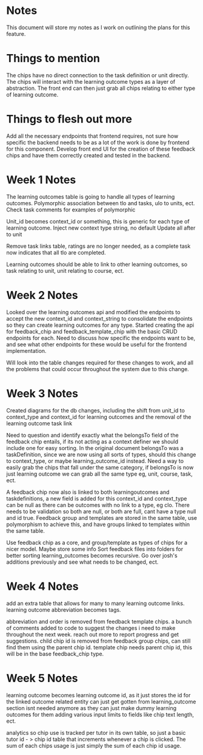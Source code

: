# Notes

This document will store my notes as I work on outlining the plans for this feature.

# Things to mention
The chips have no direct connection to the task definition or unit directly. The chips will interact with the learning outcome types as a layer of abstraction. The front end can then just grab all chips relating to either type of learning outcome.

# Things to flesh out more
Add all the necessary endpoints that frontend requires, not sure how specific the backend needs to be as a lot of the work is done by frontend for this component.
Develop front end UI for the creation of these feedback chips and have them correctly created and tested in the backend.

# Week 1 Notes

The learning outcomes table is going to handle all types of learning outcomes.
Polymorphic association between tlo and tasks, ulo to units, ect.
Check task comments for examples of polymorphic

Unit_id becomes context_id or something, this is generic for each type of learning outcome.
Inject new context type string, no default
Update all after to unit

Remove task links table, ratings are no longer needed, as a complete task now indicates that all tlo are completed.

Learning outcomes should be able to link to other learning outcomes, so task relating to unit, unit relating to course, ect.

# Week 2 Notes

Looked over the learning outcomes api and modified the endpoints to accept the new context_id and context_string to consolidate the endpoints so they can create learning outcomes for any type.
Started creating the api for feedback_chip and feedback_template_chip with the basic CRUD endpoints for each.
Need to discuss how specific the endpoints want to be, and see what other endpoints for these would be useful for the frontend implementation.

Will look into the table changes required for these changes to work, and all the problems that could occur throughout the system due to this change.

# Week 3 Notes

Created diagrams for the db changes, including the shift from unit_id to context_type and context_id for learning outcomes and the removal of the learning outcome task link

Need to question and identify exactly what the belongsTo field of the feedback chip entails, if its not acting as a context definer we should include one for easy sorting.
In the original document belongsTo was a taskDefinition, since we are now using all sorts of types, should this change to context_type, or maybe learning_outcome_id instead.
Need a way to easily grab the chips that fall under the same category, if belongsTo is now just learning outcome we can grab all the same type eg, unit, course, task, ect.

A feedback chip now also is linked to both learningoutcomes and taskdefinitions, a new field is added for this
context_id and context_type can be null as there can be outcomes with no link to a type, eg clo. There needs to be validation so both are null, or both are full, cant have a type null and id true.
Feedback group and templates are stored in the same table, use polymorphism to achieve this, and have groups linked to templates within the same table.

Use feedback chip as a core, and group/template as types of chips for a nicer model.
Maybe store some info 
Sort feedback files into folders for better sorting
learning_outcomes becomes recursive.
Go over josh's additions previously and see what needs to be changed, ect.

# Week 4 Notes

add an extra table that allows for many to many learning outcome links.
learning outcome abbreviation becomes tags.

abbreviation and order is removed from feedback template chips.
a bunch of comments added to code to suggest the changes i need to make throughout the next week.
reach out more to report progress and get suggestions.
child chip id is removed from feedback group chips, can still find them using the parent chip id.
template chip needs parent chip id, this will be in the base feedback_chip type.

# Week 5 Notes
learning outcome becomes learning outcome id, as it just stores the id for the linked outcome
related entity can just get gotten from learning_outcome
section isnt needed anymore as they can just make dummy learning outcomes for them
adding various input limits to fields like chip text length, ect.

analytics
so chip use is tracked per tutor in its own table, so just a basic tutor id - > chip id table that increments whenever a chip is clicked. The sum of each chips usage is just simply the sum of each chip id usage.
